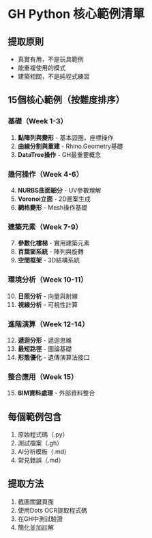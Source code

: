 # GH Python 核心範例清單

## 提取原則
- 真實有用，不是玩具範例
- 能重複使用的模式
- 建築相關，不是純程式練習

## 15個核心範例（按難度排序）

### 基礎（Week 1-3）
1. **點陣列與變形** - 基本迴圈，座標操作
2. **曲線分割與重建** - Rhino.Geometry基礎
3. **DataTree操作** - GH最重要概念

### 幾何操作（Week 4-6）
4. **NURBS曲面細分** - UV參數理解
5. **Voronoi立面** - 2D圖案生成
6. **網格變形** - Mesh操作基礎

### 建築元素（Week 7-9）
7. **參數化樓梯** - 實用建築元素
8. **百葉窗系統** - 陣列與旋轉
9. **空間框架** - 3D結構系統

### 環境分析（Week 10-11）
10. **日照分析** - 向量與射線
11. **視線分析** - 可視性計算

### 進階演算（Week 12-14）
12. **遞迴分形** - 遞迴思維
13. **最短路徑** - 圖論基礎
14. **形態優化** - 遺傳演算法接口

### 整合應用（Week 15）
15. **BIM資料處理** - 外部資料整合

## 每個範例包含
1. 原始程式碼（.py）
2. 測試檔案（.gh）
3. AI分析模板（.md）
4. 常見錯誤（.md）

## 提取方法
1. 截圖關鍵頁面
2. 使用Dots OCR提取程式碼
3. 在GH中測試驗證
4. 簡化並加註解